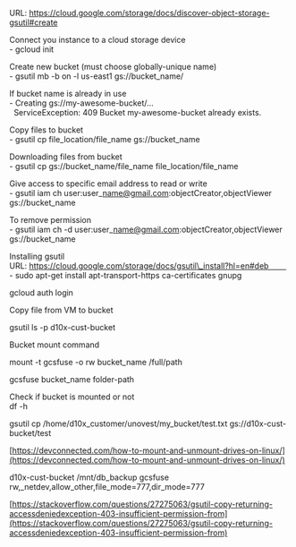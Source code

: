 
URL: https://cloud.google.com/storage/docs/discover-object-storage-gsutil#create  
  
Connect you instance to a cloud storage device          
\- gcloud init  
  
Create new bucket (must choose globally-unique name)          
\- gsutil mb -b on -l us-east1 gs://bucket\_name/  
  
If bucket name is already in use           
\- Creating gs://my-awesome-bucket/…          
  ServiceException: 409 Bucket my-awesome-bucket already exists.  
  
Copy files to bucket          
\- gsutil cp file\_location/file\_name gs://bucket\_name  
  
Downloading files from bucket          
\- gsutil cp gs://bucket\_name/file\_name file\_location/file\_name  
  
Give access to specific email address to read or write          
\- gsutil iam ch user:user\_name@gmail.com:objectCreator,objectViewer gs://bucket\_name  
  
To remove permission          
\- gsutil iam ch -d user:user\_name@gmail.com:objectCreator,objectViewer gs://bucket\_name  
  
Installing gsutil          
URL: https://cloud.google.com/storage/docs/gsutil\_install?hl=en#deb          
\- sudo apt-get install apt-transport-https ca-certificates gnupg  
  
gcloud auth login  
  
Copy file from VM to bucket  
  
gsutil ls -p d10x-cust-bucket  
  
Bucket mount command  
  
mount -t gcsfuse -o rw bucket\_name /full/path  
  
gcsfuse bucket\_name folder-path  
  
Check if bucket is mounted or not       
df -h  
  
gsutil cp /home/d10x\_customer/unovest/my\_bucket/test.txt gs://d10x-cust-bucket/test  
  
[https://devconnected.com/how-to-mount-and-unmount-drives-on-linux/](https://devconnected.com/how-to-mount-and-unmount-drives-on-linux/)  
  
d10x-cust-bucket /mnt/db\_backup gcsfuse rw,\_netdev,allow\_other,file\_mode=777,dir\_mode=777  
  
[https://stackoverflow.com/questions/27275063/gsutil-copy-returning-accessdeniedexception-403-insufficient-permission-from](https://stackoverflow.com/questions/27275063/gsutil-copy-returning-accessdeniedexception-403-insufficient-permission-from)